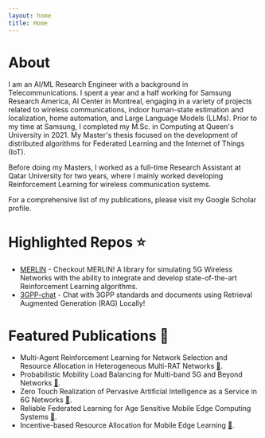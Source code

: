 ```yaml
---
layout: home
title: Home
---
```


# About
I am an AI/ML Research Engineer with a background in Telecommunications. I spent a year and a half working for Samsung Research America, AI Center in Montreal, engaging in a variety of projects related to wireless communications, indoor human-state estimation and localization, home automation, and Large Language Models (LLMs). Prior to my time at Samsung, I completed my M.Sc. in Computing at Queen's University in 2021. My Master's thesis focused on the development of distributed algorithms for Federated Learning and the Internet of Things (IoT).

Before doing my Masters, I worked as a full-time Research Assistant at Qatar University for two years, where I mainly worked developing Reinforcement Learning for wireless communication systems.

For a comprehensive list of my publications, please visit my Google Scholar profile.

# Highlighted Repos ⭐

- [MERLIN](https://github.com/saria-lh/MERLIN) - Checkout MERLIN! A library for simulating 5G Wireless Networks with the ability to integrate and develop state-of-the-art Reinforcement Learning algorithms.
- [3GPP-chat](https://github.com/saria-lh/3GPP-RAG-chat/tree/main) - Chat with 3GPP standards and documents using Retrieval Augmented Generation (RAG) Locally!


# Featured Publications 📄

- Multi-Agent Reinforcement Learning for Network Selection and Resource Allocation in Heterogeneous Multi-RAT Networks [📄](https://ieeexplore.ieee.org/abstract/document/9726129).
- Probabilistic Mobility Load Balancing for Multi-band 5G and Beyond Networks [📄](https://arxiv.org/abs/2401.13792).
- Zero Touch Realization of Pervasive Artificial Intelligence as a Service in 6G Networks [📄](https://ieeexplore.ieee.org/abstract/document/10047856).
- Reliable Federated Learning for Age Sensitive Mobile Edge Computing Systems
[📄](https://ieeexplore.ieee.org/abstract/document/10278789).
- Incentive-based Resource Allocation for Mobile Edge Learning
[📄](https://ieeexplore.ieee.org/abstract/document/9843405).
